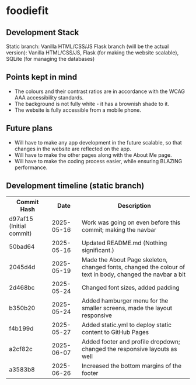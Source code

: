 # foodiefit

## Development Stack

Static branch: Vanilla HTML/CSS/JS
Flask branch (will be the actual version): Vanilla HTML/CSS/JS, Flask (for making the website scalable), SQLite (for managing the databases)

## Points kept in mind

- The colours and their contrast ratios are in accordance with the WCAG AAA accessibility standards.
- The background is not fully white - it has a brownish shade to it.
- The website is fully accessible from a mobile phone.

## Future plans

- Will have to make any app development in the future scalable, so that changes in the website are reflected on the app.
- Will have to make the other pages along with the About Me page.
- Will have to make the coding process easier, while ensuring BLAZING performance.

## Development timeline (static branch)

<table>
  <tr>
    <th>Commit Hash</th>
    <th>Date</th>
    <th>Description</th>
  </tr>
  <tr>
    <td>d97af15 (Initial commit)</td>
    <td>2025-05-16</td>
    <td>Work was going on even before this commit; making the navbar</td>
  </tr>
  <tr>
    <td>50bad64</td>
    <td>2025-05-16</td>
    <td>Updated README.md (Nothing significant.)</td>
  </tr>
  <tr>
    <td>2045d4d</td>
    <td>2025-05-19</td>
    <td>Made the About Page skeleton, changed fonts, changed the colour of text in body, changed the navbar a bit</td>
  </tr>
  <tr>
    <td>2d468bc</td>
    <td>2025-05-24</td>
    <td>Changed font sizes, added padding</td>
  </tr>
  <tr>
    <td>b350b20</td>
    <td>2025-05-24</td>
    <td>Added hamburger menu for the smaller screens, made the layout responsive</td>
  </tr>
  <tr>
    <td>f4b199d</td>
    <td>2025-05-27</td>
    <td>Added static.yml to deploy static content to GitHub Pages</td>
  </tr>
  <tr>
  <tr> 
    <td>a2cf82c</td>
    <td>2025-06-07</td>
    <td>Added footer and profile dropdown; changed the responsive layouts as well</td>
  </tr>
  <tr>
    <td>a3583b8</td>
    <td>2025-06-26</td>
    <td>Increased the bottom margins of the footer</td>
  </tr>
</table>
